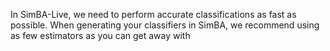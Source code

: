 In SimBA-Live, we need to perform accurate classifications as fast as possible. When generating your classifiers in SimBA, we recommend using as few estimators as you can get away with 
